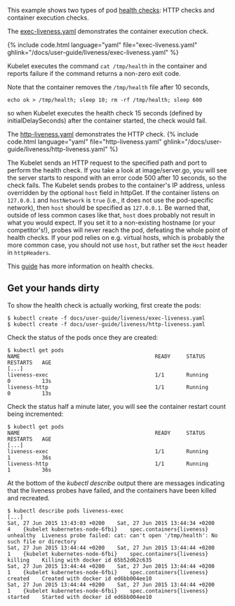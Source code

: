 ---
---

This example shows two types of pod [health checks](/docs/user-guide/production-pods/#liveness-and-readiness-probes-aka-health-checks): HTTP checks and container execution checks.

The [exec-liveness.yaml](/docs/user-guide/liveness/exec-liveness.yaml) demonstrates the container execution check.

{% include code.html language="yaml" file="exec-liveness.yaml" ghlink="/docs/user-guide/liveness/exec-liveness.yaml" %}

Kubelet executes the command `cat /tmp/health` in the container and reports failure if the command returns a non-zero exit code.

Note that the container removes the `/tmp/health` file after 10 seconds,

```shell
echo ok > /tmp/health; sleep 10; rm -rf /tmp/health; sleep 600
```

so when Kubelet executes the health check 15 seconds (defined by initialDelaySeconds) after the container started, the check would fail.


The [http-liveness.yaml](/docs/user-guide/liveness/http-liveness.yaml) demonstrates the HTTP check.
{% include code.html language="yaml" file="http-liveness.yaml" ghlink="/docs/user-guide/liveness/http-liveness.yaml" %}


The Kubelet sends an HTTP request to the specified path and port to perform the health check. If you take a look at image/server.go, you will see the server starts to respond with an error code 500 after 10 seconds, so the check fails. The Kubelet sends probes to the container's IP address, unless overridden by the optional `host` field in httpGet. If the container listens on `127.0.0.1` and `hostNetwork` is `true` (i.e., it does not use the pod-specific network), then `host` should be specified as `127.0.0.1`. Be warned that, outside of less common cases like that, `host` does probably not result in what you would expect. If you set it to a non-existing hostname (or your competitor's!), probes will never reach the pod, defeating the whole point of health checks. If your pod relies on e.g. virtual hosts, which is probably the more common case, you should not use `host`, but rather set the `Host` header in `httpHeaders`.

This [guide](/docs/user-guide/k8s201/#health-checking) has more information on health checks.

## Get your hands dirty

To show the health check is actually working, first create the pods:

```shell
$ kubectl create -f docs/user-guide/liveness/exec-liveness.yaml
$ kubectl create -f docs/user-guide/liveness/http-liveness.yaml
```

Check the status of the pods once they are created:

```shell
$ kubectl get pods
NAME                                           READY     STATUS       RESTARTS   AGE
[...]
liveness-exec                                  1/1       Running      0          13s
liveness-http                                  1/1       Running      0          13s
```

Check the status half a minute later, you will see the container restart count being incremented:

```shell
$ kubectl get pods
NAME                                           READY     STATUS       RESTARTS   AGE
[...]
liveness-exec                                  1/1       Running      1          36s
liveness-http                                  1/1       Running      1          36s
```

At the bottom of the *kubectl describe* output there are messages indicating that the liveness probes have failed, and the containers have been killed and recreated.

```shell
$ kubectl describe pods liveness-exec
[...]
Sat, 27 Jun 2015 13:43:03 +0200    Sat, 27 Jun 2015 13:44:34 +0200    4    {kubelet kubernetes-node-6fbi}    spec.containers{liveness}    unhealthy  Liveness probe failed: cat: can't open '/tmp/health': No such file or directory
Sat, 27 Jun 2015 13:44:44 +0200    Sat, 27 Jun 2015 13:44:44 +0200    1    {kubelet kubernetes-node-6fbi}    spec.containers{liveness}    killing    Killing with docker id 65b52d62c635
Sat, 27 Jun 2015 13:44:44 +0200    Sat, 27 Jun 2015 13:44:44 +0200    1    {kubelet kubernetes-node-6fbi}    spec.containers{liveness}    created    Created with docker id ed6bb004ee10
Sat, 27 Jun 2015 13:44:44 +0200    Sat, 27 Jun 2015 13:44:44 +0200    1    {kubelet kubernetes-node-6fbi}    spec.containers{liveness}    started    Started with docker id ed6bb004ee10
```